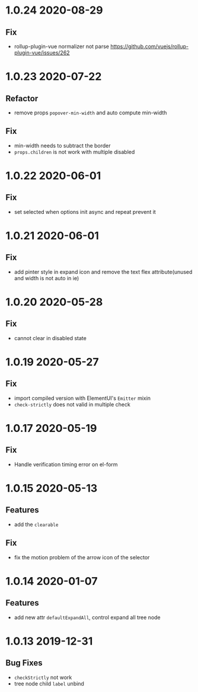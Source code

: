 # 1.0.24 2020-08-29

## Fix

- rollup-plugin-vue normalizer not parse https://github.com/vuejs/rollup-plugin-vue/issues/262

# 1.0.23 2020-07-22

## Refactor

- remove props `popover-min-width` and auto compute min-width

## Fix

- min-width needs to subtract the border
- `props.children` is not work with multiple disabled

# 1.0.22 2020-06-01

## Fix

- set selected when options init async and repeat prevent it

# 1.0.21 2020-06-01

## Fix

- add pinter style in expand icon and remove the text flex attribute(unused and width is not auto in ie)

# 1.0.20 2020-05-28

## Fix

- cannot clear in disabled state

# 1.0.19 2020-05-27

## Fix

- import compiled version with ElementUI's `Emitter` mixin
- `check-strictly` does not valid in multiple check

# 1.0.17 2020-05-19

## Fix

- Handle verification timing error on el-form

# 1.0.15 2020-05-13

## Features

- add the `clearable`

## Fix

- fix the motion problem of the arrow icon of the selector

# 1.0.14 2020-01-07

## Features

- add new attr `defaultExpandAll`, control expand all tree node

# 1.0.13 2019-12-31

## Bug Fixes

- `checkStrictly` not work
- tree node child `label` unbind

